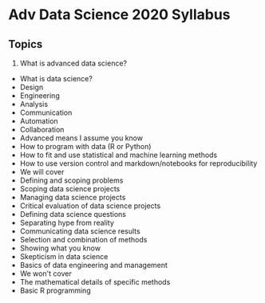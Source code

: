 # Adv Data Science 2020 Syllabus

## Topics

1. What is advanced data science?
 - What is data science?
  - Design
  - Engineering
  - Analysis
  - Communication
  - Automation
  - Collaboration
 - Advanced means I assume you know
  - How to program with data (R or Python)
  - How to fit and use statistical and machine learning methods
  - How to use version control and markdown/notebooks for reproducibility
 - We will cover
  - Defining and scoping problems
  - Scoping data science projects
  - Managing data science projects
  - Critical evaluation of data science projects
  - Defining data science questions
  - Separating hype from reality
  - Communicating data science results
  - Selection and combination of methods
  - Showing what you know 
  - Skepticism in data science
  - Basics of data engineering and management
 - We won't cover
  - The mathematical details of specific methods
  - Basic R programming 



